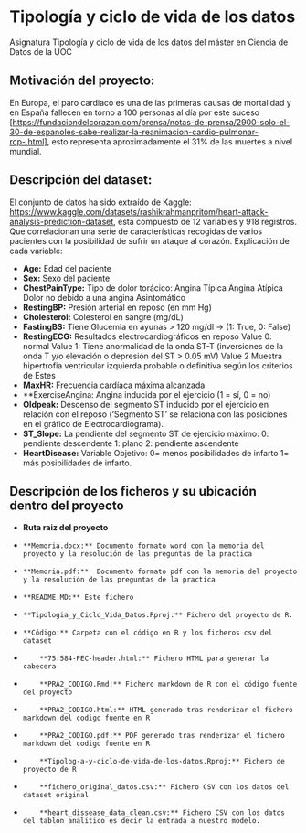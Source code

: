 # Tipología y ciclo de vida de los datos
Asignatura Tipología y ciclo de vida de los datos del máster en Ciencia de Datos de la UOC

## Motivación del proyecto:

En Europa, el paro cardiaco es una de las primeras causas de mortalidad y en España fallecen en torno a 100 personas al día por este suceso [https://fundaciondelcorazon.com/prensa/notas-de-prensa/2900-solo-el-30-de-espanoles-sabe-realizar-la-reanimacion-cardio-pulmonar-rcp-.html], esto representa aproximadamente el 31% de las muertes a nivel mundial.

## Descripción del dataset:

El conjunto de datos ha sido extraído de Kaggle: https://www.kaggle.com/datasets/rashikrahmanpritom/heart-attack-analysis-prediction-dataset, está compuesto de 12 variables y 918 registros. Que correlacionan una serie de características recogidas de varios pacientes con la posibilidad de sufrir un ataque al corazón.
Explicación de cada variable:

- **Age:** Edad del paciente
- **Sex:** Sexo del paciente
- **ChestPainType:** Tipo de dolor torácico: Angina Típica Angina Atípica Dolor no debido a una angina Asintomático
- **RestingBP:** Presión arterial en reposo (en mm Hg)
- **Cholesterol:** Colesterol en sangre (mg/dL)
- **FastingBS:** Tiene Glucemia en ayunas > 120 mg/dl -> (1: True, 0: False)
- **RestingECG:** Resultados electrocardiográficos en reposo Value 0: normal Value 1: Tiene anormalidad de la onda ST-T (inversiones de la onda T y/o elevación o depresión del ST > 0.05 mV) Value 2 Muestra hipertrofia ventricular izquierda probable o definitiva según los criterios de Estes
- **MaxHR:** Frecuencia cardíaca máxima alcanzada
- **ExerciseAngina: Angina inducida por el ejercicio (1 = sí, 0 = no)
- **Oldpeak:** Descenso del segmento ST inducido por el ejercicio en relación con el reposo (‘Segmento ST’ se relaciona con las posiciones en el gráfico de Electrocardiograma).
- **ST_Slope:** La pendiente del segmento ST de ejercicio máximo: 0: pendiente descendente 1: plano 2: pendiente ascendente
- **HeartDisease:** Variable Objetivo: 0= menos posibilidades de infarto 1= más posibilidades de infarto.

## Descripción de los ficheros y su ubicación dentro del proyecto

- **Ruta raiz del proyecto**
-     **Memoria.docx:** Documento formato word con la memoria del proyecto y la resolución de las preguntas de la practica
-     **Memoria.pdf:**  Documento formato pdf con la memoria del proyecto y la resolución de las preguntas de la practica
-     **README.MD:** Este fichero
-     **Tipologia_y_Ciclo_Vida_Datos.Rproj:** Fichero del proyecto de R.
-     **Código:** Carpeta con el código en R y los ficheros csv del dataset
-         **75.584-PEC-header.html:** Fichero HTML para generar la cabecera
-         **PRA2_CODIGO.Rmd:** Fichero markdown de R con el código fuente del proyecto
-         **PRA2_CODIGO.html:** HTML generado tras renderizar el fichero markdown del codigo fuente en R
-         **PRA2_CODIGO.pdf:** PDF generado tras renderizar el fichero markdown del codigo fuente en R
-         **Tipolog-a-y-ciclo-de-vida-de-los-datos.Rproj:** Fichero de proyecto de R
-         **fichero_original_datos.csv:** Fichero CSV con los datos del dataset original
-         **heart_dissease_data_clean.csv:** Fichero CSV con los datos del tablón analitico es decir la entrada a nuestro modelo.
